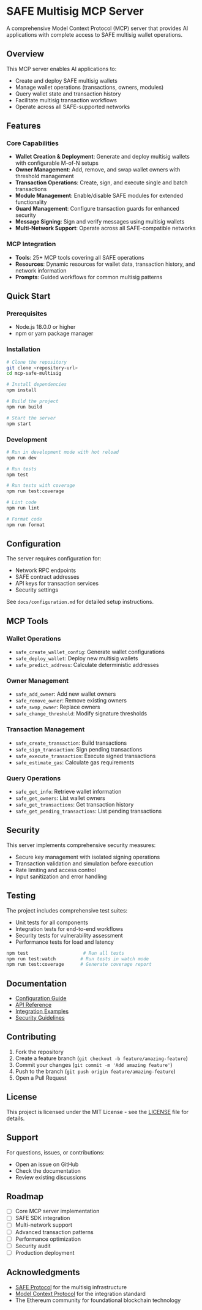 # SAFE Multisig MCP Server

A comprehensive Model Context Protocol (MCP) server that provides AI applications with complete access to SAFE multisig wallet operations.

## Overview

This MCP server enables AI applications to:
- Create and deploy SAFE multisig wallets
- Manage wallet operations (transactions, owners, modules)
- Query wallet state and transaction history
- Facilitate multisig transaction workflows
- Operate across all SAFE-supported networks

## Features

### Core Capabilities
- **Wallet Creation & Deployment**: Generate and deploy multisig wallets with configurable M-of-N setups
- **Owner Management**: Add, remove, and swap wallet owners with threshold management
- **Transaction Operations**: Create, sign, and execute single and batch transactions
- **Module Management**: Enable/disable SAFE modules for extended functionality
- **Guard Management**: Configure transaction guards for enhanced security
- **Message Signing**: Sign and verify messages using multisig wallets
- **Multi-Network Support**: Operate across all SAFE-compatible networks

### MCP Integration
- **Tools**: 25+ MCP tools covering all SAFE operations
- **Resources**: Dynamic resources for wallet data, transaction history, and network information
- **Prompts**: Guided workflows for common multisig patterns

## Quick Start

### Prerequisites
- Node.js 18.0.0 or higher
- npm or yarn package manager

### Installation

```bash
# Clone the repository
git clone <repository-url>
cd mcp-safe-multisig

# Install dependencies
npm install

# Build the project
npm run build

# Start the server
npm start
```

### Development

```bash
# Run in development mode with hot reload
npm run dev

# Run tests
npm test

# Run tests with coverage
npm run test:coverage

# Lint code
npm run lint

# Format code
npm run format
```

## Configuration

The server requires configuration for:
- Network RPC endpoints
- SAFE contract addresses
- API keys for transaction services
- Security settings

See `docs/configuration.md` for detailed setup instructions.

## MCP Tools

### Wallet Operations
- `safe_create_wallet_config`: Generate wallet configurations
- `safe_deploy_wallet`: Deploy new multisig wallets
- `safe_predict_address`: Calculate deterministic addresses

### Owner Management
- `safe_add_owner`: Add new wallet owners
- `safe_remove_owner`: Remove existing owners
- `safe_swap_owner`: Replace owners
- `safe_change_threshold`: Modify signature thresholds

### Transaction Management
- `safe_create_transaction`: Build transactions
- `safe_sign_transaction`: Sign pending transactions
- `safe_execute_transaction`: Execute signed transactions
- `safe_estimate_gas`: Calculate gas requirements

### Query Operations
- `safe_get_info`: Retrieve wallet information
- `safe_get_owners`: List wallet owners
- `safe_get_transactions`: Get transaction history
- `safe_get_pending_transactions`: List pending transactions

## Security

This server implements comprehensive security measures:
- Secure key management with isolated signing operations
- Transaction validation and simulation before execution
- Rate limiting and access control
- Input sanitization and error handling

## Testing

The project includes comprehensive test suites:
- Unit tests for all components
- Integration tests for end-to-end workflows
- Security tests for vulnerability assessment
- Performance tests for load and latency

```bash
npm test                    # Run all tests
npm run test:watch         # Run tests in watch mode
npm run test:coverage      # Generate coverage report
```

## Documentation

- [Configuration Guide](docs/configuration.md)
- [API Reference](docs/api-reference.md)
- [Integration Examples](docs/examples/)
- [Security Guidelines](docs/security.md)

## Contributing

1. Fork the repository
2. Create a feature branch (`git checkout -b feature/amazing-feature`)
3. Commit your changes (`git commit -m 'Add amazing feature'`)
4. Push to the branch (`git push origin feature/amazing-feature`)
5. Open a Pull Request

## License

This project is licensed under the MIT License - see the [LICENSE](LICENSE) file for details.

## Support

For questions, issues, or contributions:
- Open an issue on GitHub
- Check the documentation
- Review existing discussions

## Roadmap

- [ ] Core MCP server implementation
- [ ] SAFE SDK integration
- [ ] Multi-network support
- [ ] Advanced transaction patterns
- [ ] Performance optimization
- [ ] Security audit
- [ ] Production deployment

## Acknowledgments

- [SAFE Protocol](https://safe.global/) for the multisig infrastructure
- [Model Context Protocol](https://modelcontextprotocol.io/) for the integration standard
- The Ethereum community for foundational blockchain technology 